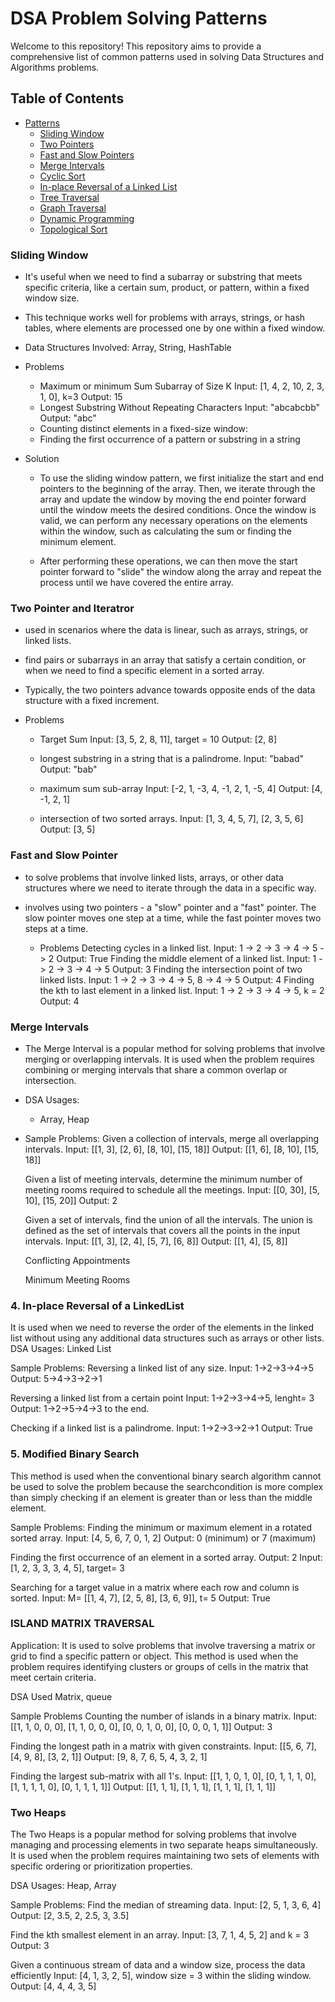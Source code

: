 # DSA Problem Solving Patterns

Welcome to this repository! This repository aims to provide a comprehensive list of common patterns used in solving Data Structures and Algorithms problems.

## Table of Contents

- [Patterns](#patterns)
  - [Sliding Window](#sliding-window)
  - [Two Pointers](#two-pointers)
  - [Fast and Slow Pointers](#fast-and-slow-pointers)
  - [Merge Intervals](#merge-intervals)
  - [Cyclic Sort](#cyclic-sort)
  - [In-place Reversal of a Linked List](#in-place-reversal-of-a-linked-list)
  - [Tree Traversal](#tree-traversal)
  - [Graph Traversal](#graph-traversal)
  - [Dynamic Programming](#dynamic-programming)
  - [Topological Sort](#topological-sort)




### Sliding Window

- It's useful when we need to find a subarray or substring that meets specific criteria, 
  like a certain sum, product, or pattern, within a fixed window size.

- This technique works well for problems with arrays, strings, or hash tables, where elements 
  are processed one by one within a fixed window.

- Data Structures Involved: Array, String, HashTable

- Problems
  - Maximum or minimum Sum Subarray of Size K
    Input: [1, 4, 2, 10, 2, 3, 1, 0], k=3
    Output: 15
  - Longest Substring Without Repeating Characters
    Input: "abcabcbb"
    Output: "abc"
  - Counting distinct elements in a fixed-size window:
  - Finding the first occurrence of a pattern or substring in a string


- Solution
  - To use the sliding window pattern, we first initialize the start and end pointers to the beginning of the array. 
    Then, we iterate through the array and update the window by moving the end pointer forward until the window meets the desired conditions. 
    Once the window is valid, we can perform any necessary operations on the elements within the window, such as calculating the sum or finding the minimum element.

  - After performing these operations, we can then move the start pointer forward to "slide" the window along the array and repeat 
    the process until we have covered the entire array.


### Two Pointer and Iteratror 
- used in scenarios where the data is linear, such as arrays, strings, or linked lists.
- find pairs or subarrays in an array that satisfy a certain condition, or when we need to find a specific
  element in a sorted array.
- Typically, the two pointers advance towards opposite ends of the data structure with a fixed increment.

- Problems
  - Target Sum
    Input: [3, 5, 2, 8, 11], target = 10
    Output: [2, 8]

  - longest substring in a string that is a palindrome.
    Input: "babad"
    Output: "bab"
  
  - maximum sum sub-array
    Input: [-2, 1, -3, 4, -1, 2, 1, -5, 4]
    Output: [4, -1, 2, 1]

  - intersection of two sorted arrays.
    Input: [1, 3, 4, 5, 7], [2, 3, 5, 6]
    Output: [3, 5]




### Fast and Slow Pointer
- to solve problems that involve linked lists, arrays, or other data structures where we need to iterate through the data in a specific way.
- involves using two pointers - a "slow" pointer and a "fast" pointer. The slow pointer moves one step at a time, while the fast pointer moves
  two steps at a time.

  - Problems
    Detecting cycles in a linked list.
      Input: 1 -> 2 -> 3 -> 4 -> 5 -> 2
      Output: True
    Finding the middle element of a linked
    list.
      Input: 1 -> 2 -> 3 -> 4 -> 5
      Output: 3
    Finding the intersection point of two
    linked lists.
      Input: 1 -> 2 -> 3 -> 4 -> 5, 8 -> 4 -> 5
      Output: 4
    Finding the kth to last element in a linked
    list.
      Input: 1 -> 2 -> 3 -> 4 -> 5, k = 2
      Output: 4


### Merge Intervals
- The Merge Interval is a popular method for solving problems that involve merging or overlapping intervals. It is used when the problem requires combining or merging
  intervals that share a common overlap or intersection.
- DSA Usages:
  - Array, Heap
- Sample Problems:
    Given a collection of intervals, merge all
    overlapping intervals.
    Input: [[1, 3], [2, 6], [8, 10], [15, 18]]
    Output: [[1, 6], [8, 10], [15, 18]]
    
    Given a list of meeting intervals,
    determine the minimum number of
    meeting rooms required to schedule all
    the meetings.
    Input: [[0, 30], [5, 10], [15, 20]]
    Output: 2
    
    Given a set of intervals, find the union of
    all the intervals. The union is defined as
    the set of intervals that covers all the
    points in the input intervals.
    Input: [[1, 3], [2, 4], [5, 7], [6, 8]]
    Output: [[1, 4], [5, 8]]

    Conflicting Appointments

    Minimum Meeting Rooms

### 4. In-place Reversal of a LinkedList
It is used when we need to reverse the order of the elements in the linked list without using any additional data structures such as arrays or other lists.
DSA Usages:
Linked List

Sample Problems:
Reversing a linked list of any size.
Input: 1->2->3->4->5
Output: 5->4->3->2->1

Reversing a linked list from a certain point
Input: 1->2->3->4->5, lenght= 3
Output: 1->2->5->4->3
to the end.

Checking if a linked list is a palindrome.
Input: 1->2->3->2->1
Output: True

### 5. Modified Binary Search
This method is used when the conventional binary search algorithm cannot be used to solve the problem because the searchcondition is more complex than simply checking if an element is greater than or less than the middle element.

Sample Problems:
Finding the minimum or maximum element in a rotated sorted array.
Input: [4, 5, 6, 7, 0, 1, 2]
Output: 0 (minimum) or 7 (maximum)

Finding the first occurrence of an element in a sorted array.
Output: 2
Input: [1, 2, 3, 3, 3, 4, 5], target= 3

Searching for a target value in a matrix where each row and column is sorted.
Input: M= [[1, 4, 7], [2, 5, 8], [3, 6, 9]], t= 5
Output: True


### ISLAND MATRIX TRAVERSAL
Application:
It is used to solve problems that involve traversing a matrix or grid to find a specific pattern or object. This method is used when
the problem requires identifying clusters or groups of cells in the matrix that meet certain criteria.

DSA Used 
Matrix, queue

Sample Problems
Counting the number of islands in a
binary matrix.
Input: [[1, 1, 0, 0, 0],
[1, 1, 0, 0, 0],
[0, 0, 1, 0, 0],
[0, 0, 0, 1, 1]]
Output: 3

Finding the longest path in a matrix with
given constraints.
Input: [[5, 6, 7], [4, 9, 8], [3, 2, 1]]
Output: [9, 8, 7, 6, 5, 4, 3, 2, 1]

Finding the largest sub-matrix with all 1's.
Input: [[1, 1, 0, 1, 0],
[0, 1, 1, 1, 0],
[1, 1, 1, 1, 0],
[0, 1, 1, 1, 1]]
Output: [[1, 1, 1], [1, 1, 1], [1, 1, 1], [1, 1, 1]]


### Two Heaps
The Two Heaps is a popular method for
solving problems that involve managing and
processing elements in two separate heaps
simultaneously. It is used when the problem
requires maintaining two sets of elements
with specific ordering or prioritization
properties.

DSA Usages:
Heap, Array

Sample Problems:
Find the median of streaming data.
Input: [2, 5, 1, 3, 6, 4]
Output: [2, 3.5, 2, 2.5, 3, 3.5]

Find the kth smallest element in an array.
Input: [3, 7, 1, 4, 5, 2] and k = 3
Output: 3

Given a continuous stream of data and a
window size, process the data efficiently
Input: [4, 1, 3, 2, 5], window size = 3
within the sliding window.
Output: [4, 4, 4, 3, 5]